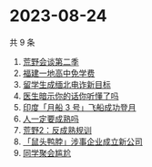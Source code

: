 # 2023-08-24

共 9 条

<!-- BEGIN -->
<!-- 最后更新时间 Thu Aug 24 2023 13:06:32 GMT+0800 (China Standard Time) -->

1. [荒野会谈第二季](https://www.zhihu.com/search?q=%E8%8D%92%E9%87%8E%E4%BC%9A%E8%B0%88%E7%AC%AC%E4%BA%8C%E5%AD%A3)
1. [福建一地高中免学费](https://www.zhihu.com/search?q=%E7%A6%8F%E5%BB%BA%E4%B8%80%E5%9C%B0%E9%AB%98%E4%B8%AD%E5%85%8D%E5%AD%A6%E8%B4%B9)
1. [留学生成缅北电诈新目标](https://www.zhihu.com/search?q=%E7%95%99%E5%AD%A6%E7%94%9F%E6%88%90%E7%BC%85%E5%8C%97%E7%94%B5%E8%AF%88%E6%96%B0%E7%9B%AE%E6%A0%87)
1. [医生暗示你的话你听懂了吗](https://www.zhihu.com/search?q=%E5%8C%BB%E7%94%9F%E6%9A%97%E7%A4%BA%E4%BD%A0%E7%9A%84%E8%AF%9D%E4%BD%A0%E5%90%AC%E6%87%82%E4%BA%86%E5%90%97)
1. [印度「月船 3 号」飞船成功登月](https://www.zhihu.com/search?q=%E5%8D%B0%E5%BA%A6%E3%80%8C%E6%9C%88%E8%88%B9%203%20%E5%8F%B7%E3%80%8D%E9%A3%9E%E8%88%B9%E6%88%90%E5%8A%9F%E7%99%BB%E6%9C%88)
1. [人一定要成熟吗](https://www.zhihu.com/search?q=%E4%BA%BA%E4%B8%80%E5%AE%9A%E8%A6%81%E6%88%90%E7%86%9F%E5%90%97)
1. [荒野2：反成熟规训](https://www.zhihu.com/search?q=%E8%8D%92%E9%87%8E2%EF%BC%9A%E5%8F%8D%E6%88%90%E7%86%9F%E8%A7%84%E8%AE%AD)
1. [「鼠头鸭脖」涉事企业成立新公司](https://www.zhihu.com/search?q=%E3%80%8C%E9%BC%A0%E5%A4%B4%E9%B8%AD%E8%84%96%E3%80%8D%E6%B6%89%E4%BA%8B%E4%BC%81%E4%B8%9A%E6%88%90%E7%AB%8B%E6%96%B0%E5%85%AC%E5%8F%B8)
1. [同学聚会尴尬](https://www.zhihu.com/search?q=%E5%90%8C%E5%AD%A6%E8%81%9A%E4%BC%9A%E5%B0%B4%E5%B0%AC)

<!-- END -->
